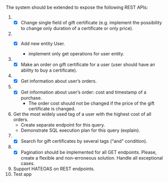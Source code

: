 The system should be extended to expose the following REST APIs:

1. 
    - [x] Change single field of gift certificate (e.g. implement the possibility to change only duration of a
      certificate or only price).
2. 
    - [x] Add new entity User.

      * implement only get operations for user entity.
3. 
    - [x]  Make an order on gift certificate for a user (user should have an ability to buy a certificate).
4. - [x] Get information about user’s orders.
5. - [x] Get information about user’s order: cost and timestamp of a purchase.
     * The order cost should not be changed if the price of the gift certificate is changed.
6. Get the most widely used tag of a user with the highest cost of all orders.
    * Create separate endpoint for this query.
    * Demonstrate SQL execution plan for this query (explain).
7. - [x] Search for gift certificates by several tags (“and” condition).
8. - [x] Pagination should be implemented for all GET endpoints. Please, create a flexible and non-erroneous solution. Handle
   all exceptional cases.
9. Support HATEOAS on REST endpoints.
10. Test app